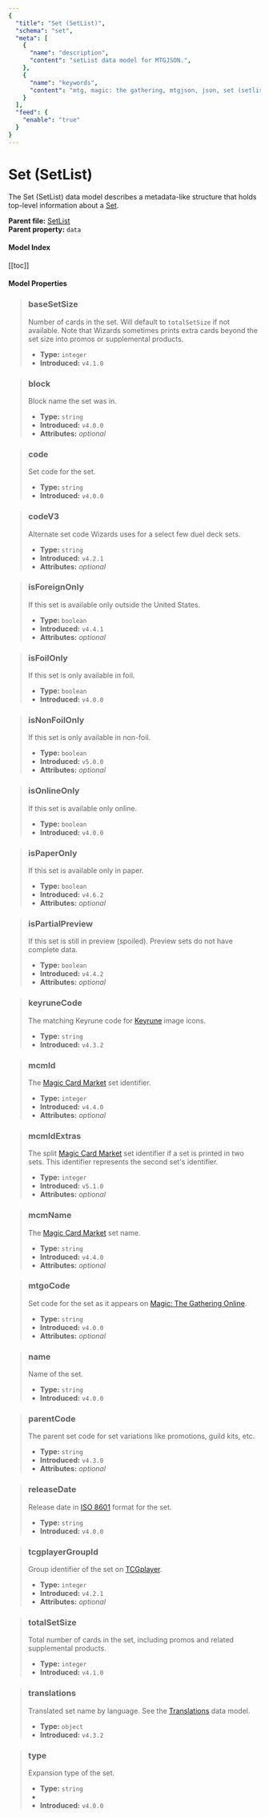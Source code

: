 ```yaml
---
{
  "title": "Set (SetList)",
  "schema": "set",
  "meta": [
    {
      "name": "description",
      "content": "setList data model for MTGJSON.",
    },
    {
      "name": "keywords",
      "content": "mtg, magic: the gathering, mtgjson, json, set (setlist)",
    }
  ],
  "feed": {
    "enable": "true"
  }
}
---
```


# Set (SetList)

The Set (SetList) data model describes a metadata-like structure that holds top-level information about a [Set](../set/).

**Parent file:** [SetList](../../api/v5/SetList.json.zip)  
**Parent property:** `data`

#### Model Index

<PropertyToggler/>

[[toc]]

#### Model Properties

> ### baseSetSize  
> Number of cards in the set. Will default to `totalSetSize` if not available. Note that Wizards sometimes prints extra cards beyond the set size into promos or supplemental products.  
>
> - **Type:** `integer`  
> - **Introduced:** `v4.1.0`

> ### block  
> Block name the set was in.  
>
> - **Type:** `string`  
> - **Introduced:** `v4.0.0`  
> - **Attributes:** <i>optional</i> 

> ### code  
> Set code for the set.  
>
> - **Type:** `string`  
> - **Introduced:** `v4.0.0`

> ### codeV3  
> Alternate set code Wizards uses for a select few duel deck sets.  
>
> - **Type:** `string`  
> - **Introduced:** `v4.2.1`  
> - **Attributes:** <i>optional</i> 

> ### isForeignOnly  
> If this set is available only outside the United States.  
>
> - **Type:** `boolean`  
> - **Introduced:** `v4.4.1`  
> - **Attributes:** <i>optional</i> 

> ### isFoilOnly  
> If this set is only available in foil.  
>
> - **Type:** `boolean`  
> - **Introduced:** `v4.0.0`

> ### isNonFoilOnly  
> If this set is only available in non-foil.  
>
> - **Type:** `boolean`  
> - **Introduced:** `v5.0.0`  
> - **Attributes:** <i>optional</i> 

> ### isOnlineOnly  
> If this set is available only online.  
>
> - **Type:** `boolean`  
> - **Introduced:** `v4.0.0`

> ### isPaperOnly  
> If this set is available only in paper.  
>
> - **Type:** `boolean`  
> - **Introduced:** `v4.6.2`  
> - **Attributes:** <i>optional</i> 

> ### isPartialPreview  
> If this set is still in preview (spoiled). Preview sets do not have complete data.  
>
> - **Type:** `boolean`  
> - **Introduced:** `v4.4.2`  
> - **Attributes:** <i>optional</i> 

> ### keyruneCode  
> The matching Keyrune code for [Keyrune](https://keyrune.andrewgioia.com) image icons.  
>
> - **Type:** `string`  
> - **Introduced:** `v4.3.2`

> ### mcmId  
> The [Magic Card Market](https://www.cardmarket.com/en/Magic?utm_campaign=card_prices&utm_medium=text&utm_source=mtgjson) set identifier.  
>
> - **Type:** `integer`  
> - **Introduced:** `v4.4.0`  
> - **Attributes:** <i>optional</i> 

> ### mcmIdExtras  
> The split [Magic Card Market](https://www.cardmarket.com/en/Magic?utm_campaign=card_prices&utm_medium=text&utm_source=mtgjson) set identifier if a set is printed in two sets. This identifier represents the second set's identifier.  
>
> - **Type:** `integer`  
> - **Introduced:** `v5.1.0`  
> - **Attributes:** <i>optional</i> 

> ### mcmName  
> The [Magic Card Market](https://www.cardmarket.com/en/Magic?utm_campaign=card_prices&utm_medium=text&utm_source=mtgjson) set name.  
>
> - **Type:** `string`  
> - **Introduced:** `v4.4.0`  
> - **Attributes:** <i>optional</i> 

> ### mtgoCode  
> Set code for the set as it appears on [Magic: The Gathering Online](https://magic.wizards.com/en/mtgo).  
>
> - **Type:** `string`  
> - **Introduced:** `v4.0.0`  
> - **Attributes:** <i>optional</i> 

> ### name  
> Name of the set.  
>
> - **Type:** `string`  
> - **Introduced:** `v4.0.0`

> ### parentCode  
> The parent set code for set variations like promotions, guild kits, etc.  
>
> - **Type:** `string`  
> - **Introduced:** `v4.3.0`  
> - **Attributes:** <i>optional</i> 

> ### releaseDate  
> Release date in [ISO 8601](https://www.iso.org/iso-8601-date-and-time-format.html) format for the set.  
>
> - **Type:** `string`  
> - **Introduced:** `v4.0.0`

> ### tcgplayerGroupId  
> Group identifier of the set on [TCGplayer](https://www.tcgplayer.com?partner=mtgjson&utm_campaign=affiliate&utm_medium=mtgjson&utm_source=mtgjson).  
>
> - **Type:** `integer`  
> - **Introduced:** `v4.2.1`  
> - **Attributes:** <i>optional</i> 

> ### totalSetSize  
> Total number of cards in the set, including promos and related supplemental products.  
>
> - **Type:** `integer`  
> - **Introduced:** `v4.1.0`

> ### translations  
> Translated set name by language. See the [Translations](/data-models/translations/) data model.  
>
> - **Type:** `object`  
> - **Introduced:** `v4.3.2`

> ### type  
> Expansion type of the set.  
>
> - **Type:** `string`
> - <ExampleField type='type'/>
> - **Introduced:** `v4.0.0`

